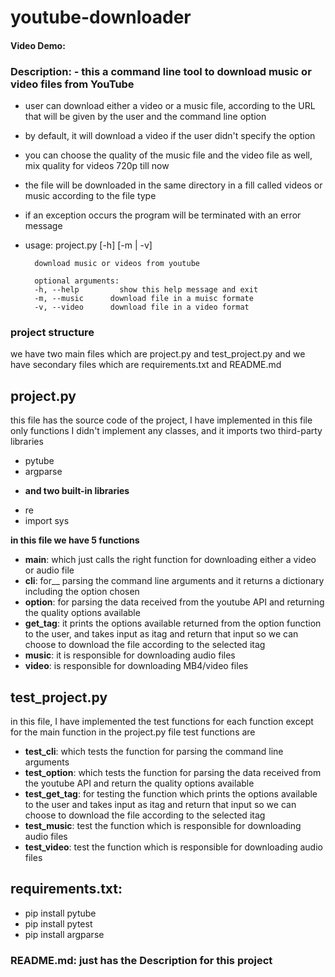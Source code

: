 # youtube-downloader
#### Video Demo:      
### Description: - this a command line tool to download music or video files from YouTube 
- user can download either a video or a music file, 
  according to the URL that will be given by the user and the   command line option
- by default, it will download a video if the user didn't specify the option
- you can choose the quality of the music file and the video file as well, mix quality for videos 720p till now
- the file will be downloaded in the same directory in a fill called videos or music according to the file type
- if an exception occurs the program will be terminated with an error message 
- usage: project.py [-h] [-m | -v]

        download music or videos from youtube

        optional arguments:
        -h, --help         show this help message and exit
        -m, --music      download file in a muisc formate
        -v, --video      download file in a video format
        
### project structure         
  we have two main files which are project.py and test_project.py
  and we have secondary files which are requirements.txt and README.md
## project.py 
  this file has the source code of the project, I have implemented in this file only functions 
  I didn't implement any classes, and it imports two third-party libraries 
* pytube
* argparse
- __and two built-in libraries__ 
* re
* import sys

 __in this file we have 5 functions__ 
* __main__: which just calls the right function for downloading either a video or audio file 
* __cli__: for__ parsing the command line arguments and it returns a dictionary including the option chosen 
* __option__: for parsing the data received from the youtube API and returning the quality options available 
* __get_tag__: it prints the options available returned from the option function to the user, 
   and takes input as itag 
  and return that input so we can choose to download the file according to the selected itag
* __music__: it is responsible for downloading audio files 
* __video__: is responsible for downloading MB4/video files   
## test_project.py 
  in this file, I have implemented the test functions for each function 
  except for the main function in the project.py file
  test functions are 
* __test_cli__: which tests the function for parsing the command line arguments 
* __test_option__: which tests the function for parsing the data received from the youtube API 
  and return the quality options available 
* __test_get_tag__: for testing the function which prints the options available to the user and takes input as itag 
  and return that input so we can choose to download the file according to the selected itag
* __test_music__: test the function which is responsible for downloading audio files 
* __test_video__: test the function which is responsible for downloading audio files

## requirements.txt:
* pip install pytube
* pip install pytest
* pip install argparse

### README.md: just has the Description for this project
